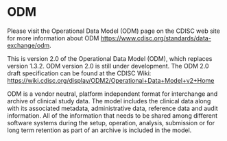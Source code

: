 # ODM

Please visit the Operational Data Model (ODM) page on the CDISC web site for more information about ODM <https://www.cdisc.org/standards/data-exchange/odm>.

This is version 2.0 of the Operational Data Model (ODM), which replaces version 1.3.2.  ODM version 2.0 is still under development.
The ODM 2.0 draft specification can be found at the CDISC Wiki: <https://wiki.cdisc.org/display/ODM2/Operational+Data+Model+v2+Home>

ODM is a vendor neutral, platform independent format for interchange and archive of clinical study data. The model includes the clinical data along with its associated metadata, administrative data, reference data and audit information. All of the information that needs to be shared among different software systems during the setup, operation, analysis, submission or for long term retention as part of an archive is included in the model.
